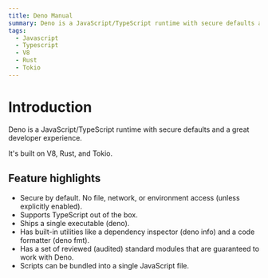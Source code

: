 ```yaml
---
title: Deno Manual
summary: Deno is a JavaScript/TypeScript runtime with secure defaults and a great developer experience.
tags:
  - Javascript
  - Typescript
  - V8
  - Rust
  - Tokio
---
```


# Introduction

Deno is a JavaScript/TypeScript runtime with secure defaults and a great developer experience.

It's built on V8, Rust, and Tokio.

## Feature highlights

- Secure by default. No file, network, or environment access (unless explicitly enabled).
- Supports TypeScript out of the box.
- Ships a single executable (deno).
- Has built-in utilities like a dependency inspector (deno info) and a code formatter (deno fmt).
- Has a set of reviewed (audited) standard modules that are guaranteed to work with Deno.
- Scripts can be bundled into a single JavaScript file.
